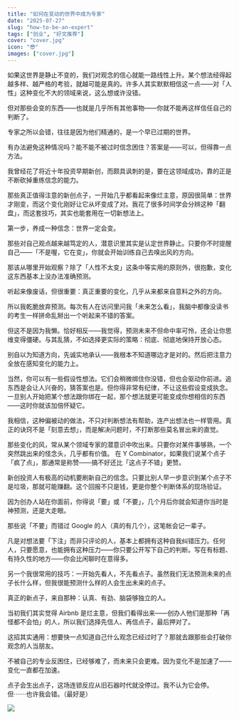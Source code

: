 ```yaml
---
title: "如何在变动的世界中成为专家"
date: "2025-07-27"
slug: "how-to-be-an-expert"
tags: ["创业", "好文推荐"]
cover: "cover.jpg"
icon: "😎"
images: ["cover.jpg"]
---
```

如果这世界是静止不变的，我们对观念的信心就能一路线性上升。某个想法经得起越多样、越严格的考验，就越可能是真的。许多人其实默默相信这一点——对「人性」这种变化不大的领域来说，这么想或许没错。



但对那些会变的东西——也就是几乎所有其他事物——你就不能再这样信任自己的判断了。



专家之所以会错，往往是因为他们精通的，是一个早已过期的世界。



有办法避免这种情况吗？能不能不被过时信念困住？答案是——可以，但得靠一点方法。



我曾经花了将近十年投资早期新创，而颇具讽刺的是，要在这领域成功，靠的正是不断砍掉重练信念的能力。



那些真正值得注意的新创点子，一开始几乎都看起来像烂主意，原因很简单：世界才刚变，而这个变化刚好让它从坏变成了对。我花了很多时间学会分辨这种「翻盘」，而这套技巧，其实也能套用在一切新想法上。



第一步，养成一种信念：世界一定会变。



那些对自己观点越来越笃定的人，潜意识里其实是认定世界静止。只要你不时提醒自己——「不是喔，它在变」，你就会开始训练自己去嗅出风的方向。



那该从哪里开始观察？除了「人性不太变」这条中等实用的原则外，很抱歉，变化这东西基本上没办法准确预测。



听起来像废话，但很重要：真正重要的变化，几乎从来都来自意料之外的方向。



所以我乾脆放弃预测。每次有人在访问里问我「未来怎么看」，我脑中都像没读书的考生一样拼命乱掰出一个听起来不错的答案。



但这不是因为我懒。恰好相反——我觉得，预测未来不但命中率可怜，还会让你思维变得僵硬。与其乱猜，不如选择更实际的策略：彻底、彻底地保持开放心态。



别自以为知道方向，先诚实地承认——我根本不知道哪边才是对的。然后把注意力全放在感知变化的能力上。



当然，你可以有一些假设性想法。它们会稍微绑住你没错，但也会驱动你前进。追东西是会让人兴奋的，猜答案也是。但你得非常有纪律，不让这些假设变成执念。
一旦别人开始把某个想法跟你绑在一起，那个想法就更可能变成你想相信的东西——这时你就该加倍怀疑它。



我相信，这种偏被动的做法，不只对判断想法有帮助，连产出想法也一样管用。真正的诀窍不是「刻意去想」，而是解决问题时，不打断那些莫名冒出来的直觉。



那些变化的风，常从某个领域专家的潜意识中吹出来。只要你对某件事够熟，一个突然跳出来的怪念头，几乎都有价值。
在 Y Combinator，如果我们说某个点子「疯了点」，那通常是称赞——搞不好还比「这点子不错」更赞。



新创投资人有极高的动机要刷新自己的信念。只要比别人早一步意识到某个点子不是垃圾，那就可能赚翻。这个回报不只是钱，更是你整个判断体系的现场验证。



因为创办人站在你面前，你得说「要」或「不要」，几个月后你就会知道你当时是神预测，还是大走眼。



那些说「不要」而错过 Google 的人（真的有几个），这笔帐会记一辈子。



凡是对想法要「下注」而非只评论的人，基本上都拥有这种自我纠错压力。任何人，只要愿意，也能拥有这种压力——你只要公开写下自己的判断。写在有标题、有持久性的地方——你会比闲聊时在意得多。



另一个我很常用的技巧：一开始先看人，不先看点子。虽然我们无法预测未来的点子长什么样，但我很能预测什么样的人会生出未来的点子。



真正的新点子，来自那种：认真、有劲、脑袋够独立的人。



当初我们其实觉得 Airbnb 是烂主意，但我们看得出来——创办人他们是那种「再怪都不会怕」的人，所以我们选择先信人、再信点子，最后押对了。



这招其实通用：想要快一点知道自己什么观念已经过时了？那就去跟那些会打破你观念的人当朋友。



不被自己的专业反困住，已经够难了，而未来只会更难。因为变化不是加速了——变化一直都在加速。



点子会生出点子，这场连锁反应从旧石器时代就没停过。我不认为它会停。
但⋯⋯也许我会错。（最好是）




![](https://prod-files-secure.s3.us-west-2.amazonaws.com/112d0858-5090-4d34-a606-b75eb8d65fd2/46476355-9cf3-4e99-9b7a-3531bc426380/1000202064.png?X-Amz-Algorithm=AWS4-HMAC-SHA256&X-Amz-Content-Sha256=UNSIGNED-PAYLOAD&X-Amz-Credential=ASIAZI2LB466U4MCZXKY%2F20250804%2Fus-west-2%2Fs3%2Faws4_request&X-Amz-Date=20250804T065628Z&X-Amz-Expires=3600&X-Amz-Security-Token=IQoJb3JpZ2luX2VjEAYaCXVzLXdlc3QtMiJHMEUCIFPZWb5D6JVLOpscZCAseQVRWTWGe%2FTqkWnN5UBR585xAiEAmcxEkgjEH4VajVgY5SpxEA8E6a95VfJLEKQiQomZwvMq%2FwMIPxAAGgw2Mzc0MjMxODM4MDUiDK6pcCWSTd5O69HbTyrcA1nseAeTNOWdHPSTxgB%2BqmBMuYTxD3MAxVr7H8mi8%2BILSiGPI49vjovF7He%2FkPsewelL3avuMtCwTzEl9y%2BE6PWoLy2RgDQ3jlTJXmCePSSGiynQNidKbezXts9pptcwgsenuIyan87U%2Fv8TIGMVOT6P5BkTFlgG8xosNCvHbFboH7WWEY3FiQA5uTR9QHjG0Gwr8JFmXZZotY2%2B1fWDrW4roqeI7GYCxZbdZezyXEmcEqdki9WKvEOiqk5C4VlSHWEpKr4l%2BxR4Wguz%2BKUQENwgsXJwG%2FuYg99aJU86otzrBUp4HVuCBmpxur9Bnw1UMBIuCANpmmySv1nV0Xflf%2BEJfpJE8c0gBMysfZH7libzUSJmwi21IUu19ROo2VeTml9VMQBc%2BwhzxbXYcShsgCEQ6gj9oYxSEyg0Qhav6Fn82Q0%2FetedVkoYp5iMfHVK2%2FvQUQ38INCxAcSSPN78DOhPDoIL%2F9M7Qb9%2FwU4dwTnvUAqpW%2B9DOEYFXr1B1G0%2Fm%2Bx1FN1b8hnK0Ouw7vwp4GVZvPOupad8bzdCN%2BLqL5O3PZ0MAFvGOETMQeT2EIVn1K7OvdiXeq9hRP67sru2PXmAG3Xx3Tq%2FTbMxUbIcuMwiKOcRIs46iaUR4ftUMJWcwcQGOqUBcNSq0m9vIU7xR3TeN11i04mF3f4epmDYaesqtCxRfGoZsUYvUcq0xrZ%2BS%2FQSRg3Fqyk9Nzv5yemzsLJR%2FMt%2FcyVcNI53qOWg8XE1vFAwe8MNjqi15a62QVP1b1Pny75%2FpI7W%2BJ%2FiqZq3LXU6bKGymtpwdYWfToSlreAFAjYkRSZPG66i9J6Q264jTPTzxxVpDpcvt1G9iGx3ycAj98uD2hvn30co&X-Amz-Signature=d222ec5518a2560922a6ff8158400273f59057e29bd9215c00d34c3a345419f2&X-Amz-SignedHeaders=host&x-amz-checksum-mode=ENABLED&x-id=GetObject)

